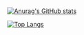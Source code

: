 ### 


[![Anurag's GitHub stats](https://github-readme-stats.vercel.app/api?username=gentaroooo&theme=onedark&show_icons=true)](https://github.com/anuraghazra/github-readme-stats)



[![Top Langs](https://github-readme-stats.vercel.app/api/top-langs/?username=gentaroooo&layout=compact&theme=onedark)](https://github.com/anuraghazra/github-readme-stats)

<!--
**gentaroooo/gentaroooo** is a ✨ _special_ ✨ repository because its `README.md` (this file) appears on your GitHub profile.

Here are some ideas to get you started:

- 🔭 I’m currently working on ...
- 🌱 I’m currently learning ...
- 👯 I’m looking to collaborate on ...
- 🤔 I’m looking for help with ...
- 💬 Ask me about ...
- 📫 How to reach me: ...
- 😄 Pronouns: ...
- ⚡ Fun fact: ...
-->
